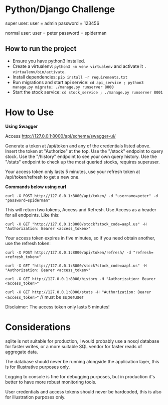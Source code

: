 # Python/Django Challenge

super user:
user = admin
password = 123456

normal user:
user = peter
password = spiderman

## How to run the project
* Ensure you have python3 installed.
* Create a virtualenv: `python3 -m venv virtualenv` and activate it `. virtualenv/bin/activate`.
* Install dependencies: `pip install -r requirements.txt`
* Run migrations and start api service: `cd api_service ; python3 manage.py migrate; ./manage.py runserver 8000`
* Start the stock service: `cd stock_service ; ./manage.py runserver 8001`


# How to Use

**Using Swagger**

Access http://127.0.0.1:8000/api/schema/swagger-ui/

Generate a token at /api/token and any of the credentials listed above.
Insert the token at "Authorize" at the top.
Use the "/stock" endpoint to query stock.
Use the "/history" endpoint to see your own query history.
Use the "/stats" endpoint to check up the most queried stocks, requires superuser.

Your access token only lasts 5 minutes, use your refresh token at /api/token/refresh to get a new one.

**Commands below using curl**

`curl -X POST http://127.0.0.1:8000/api/token/ -d "username=peter" -d "password=spiderman"`

This will return two tokens, Access and Refresh. Use Access as a header for all endpoints. Like this:

`curl -X GET "http://127.0.0.1:8000/stock?stock_code=aapl.us" -H "Authorization: Bearer <access_token>"`

Your access token expires in five minutes, so if you need obtain another, use the refresh token:

`curl -X POST http://127.0.0.1:8000/api/token/refresh/ -d "refresh=<refresh_token>"`

`curl -X GET "http://127.0.0.1:8000/stock?stock_code=aapl.us" -H "Authorization: Bearer <access_token>"`

`curl -X GET http://127.0.0.1:8000/history -H "Authorization: Bearer <access_token>"`

`curl -X GET http://127.0.0.1:8000/stats -H "Authorization: Bearer <access_token>"` // must be superuser

Disclaimer: The access token only lasts 5 minutes!

# Considerations

sqlite is not suitable for production, I would probably use a nosql database for faster writes, or a more suitable SQL vendor for faster reads of aggregate data.

The database should never be running alongside the application layer, this is for illustrative purposes only.

Logging to console is fine for debugging purposes, but in production it's better to have more robust monitoring tools.

User credentials and access tokens should never be hardcoded, this is also for illustration purposes only.
